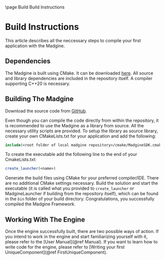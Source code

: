 \page Build Build Instructions

# Build Instructions

This article describes all the neccessary steps to compile your first application with the Madgine.


## Dependencies

The Madgine is built using CMake. It can be downloaded [here](https://cmake.org/download/). 
All source and library dependencies are included in the repository itself.
A compiler supporting C++20 is necessary.


## Building The Madgine

Download the source code from [GitHub](https://github.com/MadManRises/Madgine).

Even though you can compile the code directly from within the repository, it is recommended to use the Madgine as a library from source. All the necessary utility scripts are provided. To setup the library as source library, create your own CMakeLists.txt for your application and add the following:
```cmake
include(<root folder of local madgine repository>/cmake/MadgineSDK.cmake)
```
To create the executable add the following line to the end of your CmakeLists.txt:
```cmake
create_launcher(<name>)
```

Generate the build files using CMake for your preferred compiler/IDE. There are no additional CMake settings necessary. Build the solution and start the executable (it is called what you provided to `create_launcher` or MadgineLauncher if building from the repository itself), which can be found in the `bin` folder of your build directory. 
Congratulations, you successfully compiled the Madgine Framework. 


## Working With The Engine

Once the engine successfully built, there are two possible ways of action. If you intend to work in the engine and start familiarizing yourself with it, please refer to the [User Manual](@ref Manual). If you want to learn how to write code for the engine, please refer to [Writing your first UniqueComponent](@ref FirstUniqueComponent).
